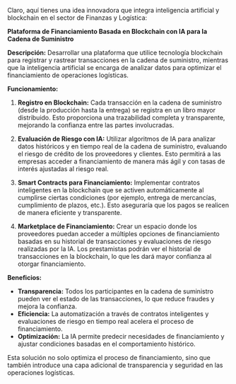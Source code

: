 Claro, aquí tienes una idea innovadora que integra inteligencia artificial y blockchain en el sector de Finanzas y Logística:

**Plataforma de Financiamiento Basada en Blockchain con IA para la Cadena de Suministro**

**Descripción:**
Desarrollar una plataforma que utilice tecnología blockchain para registrar y rastrear transacciones en la cadena de suministro, mientras que la inteligencia artificial se encarga de analizar datos para optimizar el financiamiento de operaciones logísticas.

**Funcionamiento:**
1. **Registro en Blockchain:** Cada transacción en la cadena de suministro (desde la producción hasta la entrega) se registra en un libro mayor distribuido. Esto proporciona una trazabilidad completa y transparente, mejorando la confianza entre las partes involucradas.

2. **Evaluación de Riesgo con IA:** Utilizar algoritmos de IA para analizar datos históricos y en tiempo real de la cadena de suministro, evaluando el riesgo de crédito de los proveedores y clientes. Esto permitirá a las empresas acceder a financiamiento de manera más ágil y con tasas de interés ajustadas al riesgo real.

3. **Smart Contracts para Financiamiento:** Implementar contratos inteligentes en la blockchain que se activen automáticamente al cumplirse ciertas condiciones (por ejemplo, entrega de mercancías, cumplimiento de plazos, etc.). Esto aseguraría que los pagos se realicen de manera eficiente y transparente.

4. **Marketplace de Financiamiento:** Crear un espacio donde los proveedores puedan acceder a múltiples opciones de financiamiento basadas en su historial de transacciones y evaluaciones de riesgo realizadas por la IA. Los prestamistas podrán ver el historial de transacciones en la blockchain, lo que les dará mayor confianza al otorgar financiamiento.

**Beneficios:**
- **Transparencia:** Todos los participantes en la cadena de suministro pueden ver el estado de las transacciones, lo que reduce fraudes y mejora la confianza.
- **Eficiencia:** La automatización a través de contratos inteligentes y evaluaciones de riesgo en tiempo real acelera el proceso de financiamiento.
- **Optimización:** La IA permite predecir necesidades de financiamiento y ajustar condiciones basadas en el comportamiento histórico.

Esta solución no solo optimiza el proceso de financiamiento, sino que también introduce una capa adicional de transparencia y seguridad en las operaciones logísticas.